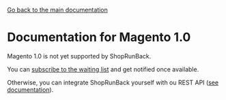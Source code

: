 [Go back to the main documentation](/)

# Documentation for Magento 1.0

Magento 1.0 is not yet supported by ShopRunBack.

You can [subscribe to the waiting list](http://eepurl.com/dqYmzT) and get notified once available.

Otherwise, you can integrate ShopRunBack yourself with ou REST API ([see documentation](/api.html)).